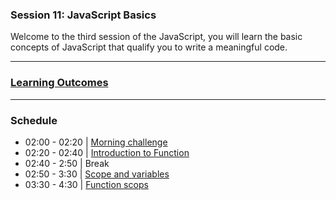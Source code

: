 ### Session 11: JavaScript Basics

Welcome to the third session of the JavaScript, you will learn the basic concepts of JavaScript that qualify you to write a meaningful code.

---

### **[Learning Outcomes](./learning-outcomes.md)**

---

### Schedule

- 02:00 - 02:20 | [Morning challenge](./morning-challenge.md)
- 02:20 - 02:40 | [Introduction to Function](./intro-to-functions.md)
- 02:40 - 2:50    | Break
- 02:50 - 3:30 | [Scope and variables](./var-let-const.md)
- 03:30 - 4:30 | [Function scops](./functions-scopes.md)


